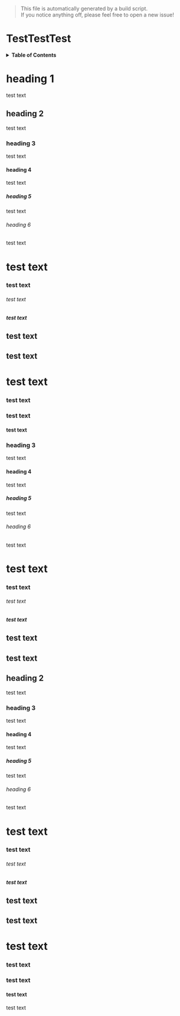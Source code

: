 > This file is automatically generated by a build script.<br>If you notice anything off, please feel free to open a new issue!

# TestTestTest

<details><summary><b>Table of Contents</b></summary><br>

1. [<code>heading 1</code>](#id-1)
   1. [<code>heading 2</code>](#id-2)
      1. [<code>heading 3</code>](#id-3)
         1. [<code>heading 4</code>](#id-4)
            1. [<code>heading 5</code>](#id-5)
               1. [<code>heading 6</code>](#id-6)
2. [<code>test text</code>](#id-7)
   1. [<code>test text</code>](#id-8)
      1. [<code>test text</code>](#id-9)
      2. [<code>test text</code>](#id-10)
   2. [<code>test text</code>](#id-11)
   3. [<code>test text</code>](#id-12)
3. [<code>test text</code>](#id-13)
   1. [<code>test text</code>](#id-14)
   2. [<code>test text</code>](#id-15)
      1. [<code>test text</code>](#id-16)
   3. [<code>heading 3</code>](#id-17)
      1. [<code>heading 4</code>](#id-18)
         1. [<code>heading 5</code>](#id-19)
            1. [<code>heading 6</code>](#id-20)
4. [<code>test text</code>](#id-21)
   1. [<code>test text</code>](#id-22)
      1. [<code>test text</code>](#id-23)
      2. [<code>test text</code>](#id-24)
   2. [<code>test text</code>](#id-25)
   3. [<code>test text</code>](#id-26)
   4. [<code>heading 2</code>](#id-27)
      1. [<code>heading 3</code>](#id-28)
         1. [<code>heading 4</code>](#id-29)
            1. [<code>heading 5</code>](#id-30)
               1. [<code>heading 6</code>](#id-31)
5. [<code>test text</code>](#id-32)
   1. [<code>test text</code>](#id-33)
      1. [<code>test text</code>](#id-34)
      2. [<code>test text</code>](#id-35)
   2. [<code>test text</code>](#id-36)
   3. [<code>test text</code>](#id-37)
6. [<code>test text</code>](#id-38)
   1. [<code>test text</code>](#id-39)
   2. [<code>test text</code>](#id-40)
      1. [<code>test text</code>](#id-41)</details>

# <a name="id-1"></a>heading 1

test text

## <a name="id-2"></a>heading 2

test text

### <a name="id-3"></a>heading 3

test text

#### <a name="id-4"></a>heading 4

test text

##### <a name="id-5"></a>heading 5

test text

###### <a name="id-6"></a>heading 6

test text

# <a name="id-7"></a>test text

### <a name="id-8"></a>test text

###### <a name="id-9"></a>test text

##### <a name="id-10"></a>test text

## <a name="id-11"></a>test text

## <a name="id-12"></a>test text

# <a name="id-13"></a>test text

### <a name="id-14"></a>test text

### <a name="id-15"></a>test text

#### <a name="id-16"></a>test text

### <a name="id-17"></a>heading 3

test text

#### <a name="id-18"></a>heading 4

test text

##### <a name="id-19"></a>heading 5

test text

###### <a name="id-20"></a>heading 6

test text

# <a name="id-21"></a>test text

### <a name="id-22"></a>test text

###### <a name="id-23"></a>test text

##### <a name="id-24"></a>test text

## <a name="id-25"></a>test text

## <a name="id-26"></a>test text

## <a name="id-27"></a>heading 2

test text

### <a name="id-28"></a>heading 3

test text

#### <a name="id-29"></a>heading 4

test text

##### <a name="id-30"></a>heading 5

test text

###### <a name="id-31"></a>heading 6

test text

# <a name="id-32"></a>test text

### <a name="id-33"></a>test text

###### <a name="id-34"></a>test text

##### <a name="id-35"></a>test text

## <a name="id-36"></a>test text

## <a name="id-37"></a>test text

# <a name="id-38"></a>test text

### <a name="id-39"></a>test text

### <a name="id-40"></a>test text

#### <a name="id-41"></a>test text

test text
